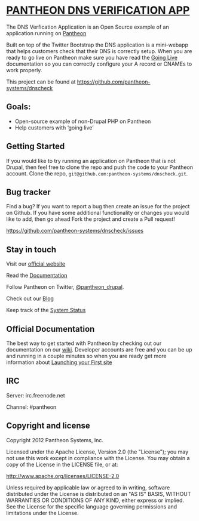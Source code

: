 [PANTHEON DNS VERIFICATION APP](https://github.com/pantheon-systems/dnscheck)
=================

The DNS Verfication Application is an Open Source example of an application running on [Pantheon](https://www.getpantheon.com/)

Built on top of the Twitter Bootstrap the DNS application is a mini-webapp that helps customers check that their DNS is correctly setup. When you are ready to go live on Pantheon make sure you have read the [Going Live]()
documentation so you can correctly configure your A record or CNAMEs to work properly.

This project can be found at https://github.com/pantheon-systems/dnscheck

Goals:
-----------

- Open-source example of non-Drupal PHP on Pantheon
- Help customers with ‘going live’


Getting Started
-----------

If you would like to try running an application on Pantheon that is not Drupal, then feel free to clone the repo and push the code to your Pantheon account. 
Clone the repo, `git@github.com:pantheon-systems/dnscheck.git`.
 


Bug tracker
-----------

Find a bug? If you want to report a bug then create an issue for the project on Github. If you have some additional functionality or changes you would like to add, then go ahead Fork the project and create a Pull request!

https://github.com/pantheon-systems/dnscheck/issues



Stay in touch
---------------

Visit our [official website](https://www.getpantheon.com/)

Read the [Documentation](http://helpdesk.getpantheon.com/)

Follow Pantheon on Twitter, [@pantheon_drupal](http://twitter.com/pantheon_drupal).

Check out our [Blog](https://www.getpantheon.com/news)

Keep track of the [System Status](http://status.getpantheon.com/)



Official Documentation
------------

The best way to get started with Pantheon by checking out our documentation on our [wiki](http://helpdesk.getpantheon.com/). Developer accounts are free and you can be up and running in a couple minutes so when you are ready get more information about [Launching your First site](http://helpdesk.getpantheon.com/)
 

IRC
---

Server: irc.freenode.net

Channel: #pantheon
 


Copyright and license
---------------------

Copyright 2012 Pantheon Systems, Inc.

Licensed under the Apache License, Version 2.0 (the "License");
you may not use this work except in compliance with the License.
You may obtain a copy of the License in the LICENSE file, or at:

   http://www.apache.org/licenses/LICENSE-2.0

Unless required by applicable law or agreed to in writing, software
distributed under the License is distributed on an "AS IS" BASIS,
WITHOUT WARRANTIES OR CONDITIONS OF ANY KIND, either express or implied.
See the License for the specific language governing permissions and
limitations under the License.
